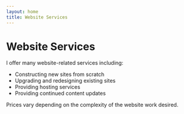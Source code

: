 ```yaml
---
layout: home
title: Website Services
---
```

<div class="row h-15 pt-5 text-center no-gutters header">
	<div class="col my-auto" id="services">
		<h1>Website Services</h1>
	</div>
</div>
<div class="row h-80 background text-center no-gutters" id="servicestext">
	<div class="col my-auto py-5 textbg">
		<p>I offer many website-related services including: </p>
			<ul id="serviceslist">
				<li>Constructing new sites from scratch</li>
				<li>Upgrading and redesigning existing sites</li> 
				<li>Providing hosting services</li> 
				<li>Providing continued content updates</li>
			</ul> 
		<p>Prices vary depending on the complexity of the website work desired.</p>
	</div>
</div>